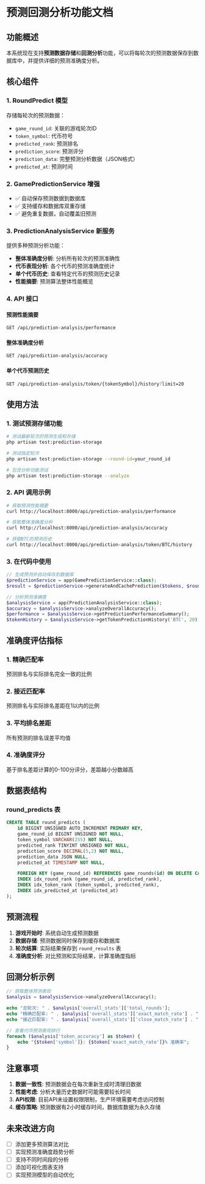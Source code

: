 # 预测回测分析功能文档

## 功能概述

本系统现在支持**预测数据存储**和**回测分析**功能，可以将每轮次的预测数据保存到数据库中，并提供详细的预测准确度分析。

## 核心组件

### 1. RoundPredict 模型

存储每轮次的预测数据：

- `game_round_id`: 关联的游戏轮次ID
- `token_symbol`: 代币符号
- `predicted_rank`: 预测排名
- `prediction_score`: 预测评分
- `prediction_data`: 完整预测分析数据（JSON格式）
- `predicted_at`: 预测时间

### 2. GamePredictionService 增强

- ✅ 自动保存预测数据到数据库
- ✅ 支持缓存和数据库双重存储
- ✅ 避免重复数据，自动覆盖旧预测

### 3. PredictionAnalysisService 新服务

提供多种预测分析功能：

- **整体准确度分析**: 分析所有轮次的预测准确性
- **代币表现分析**: 各个代币的预测准确度统计
- **单个代币历史**: 查看特定代币的预测历史记录
- **性能摘要**: 预测算法整体性能概览

### 4. API 接口

#### 预测性能摘要

```bash
GET /api/prediction-analysis/performance
```

#### 整体准确度分析

```bash
GET /api/prediction-analysis/accuracy
```

#### 单个代币预测历史

```bash
GET /api/prediction-analysis/token/{tokenSymbol}/history?limit=20
```

## 使用方法

### 1. 测试预测存储功能

```bash
# 测试最新轮次的预测生成和存储
php artisan test:prediction-storage

# 测试指定轮次
php artisan test:prediction-storage --round-id=your_round_id

# 包含分析功能测试
php artisan test:prediction-storage --analyze
```

### 2. API 调用示例

```bash
# 获取预测性能摘要
curl http://localhost:8000/api/prediction-analysis/performance

# 获取整体准确度分析
curl http://localhost:8000/api/prediction-analysis/accuracy

# 获取BTC的预测历史
curl http://localhost:8000/api/prediction-analysis/token/BTC/history
```

### 3. 在代码中使用

```php
// 生成预测并自动保存到数据库
$predictionService = app(GamePredictionService::class);
$result = $predictionService->generateAndCachePrediction($tokens, $roundId);

// 分析预测准确度
$analysisService = app(PredictionAnalysisService::class);
$accuracy = $analysisService->analyzeOverallAccuracy();
$performance = $analysisService->getPredictionPerformanceSummary();
$tokenHistory = $analysisService->getTokenPredictionHistory('BTC', 20);
```

## 准确度评估指标

### 1. 精确匹配率

预测排名与实际排名完全一致的比例

### 2. 接近匹配率

预测排名与实际排名差距在1以内的比例

### 3. 平均排名差距

所有预测的排名误差平均值

### 4. 准确度评分

基于排名差距计算的0-100分评分，差距越小分数越高

## 数据表结构

### round_predicts 表

```sql
CREATE TABLE round_predicts (
    id BIGINT UNSIGNED AUTO_INCREMENT PRIMARY KEY,
    game_round_id BIGINT UNSIGNED NOT NULL,
    token_symbol VARCHAR(255) NOT NULL,
    predicted_rank TINYINT UNSIGNED NOT NULL,
    prediction_score DECIMAL(5,2) NOT NULL,
    prediction_data JSON NULL,
    predicted_at TIMESTAMP NOT NULL,

    FOREIGN KEY (game_round_id) REFERENCES game_rounds(id) ON DELETE CASCADE,
    INDEX idx_round_rank (game_round_id, predicted_rank),
    INDEX idx_token_rank (token_symbol, predicted_rank),
    INDEX idx_predicted_at (predicted_at)
);
```

## 预测流程

1. **游戏开始时**: 系统自动生成预测数据
2. **数据存储**: 预测数据同时保存到缓存和数据库
3. **轮次结算**: 实际结果保存到 `round_results` 表
4. **准确度分析**: 对比预测和实际结果，计算准确度指标

## 回测分析示例

```php
// 获取整体预测表现
$analysis = $analysisService->analyzeOverallAccuracy();

echo "总轮次: " . $analysis['overall_stats']['total_rounds'];
echo "精确匹配率: " . $analysis['overall_stats']['exact_match_rate'] . "%";
echo "接近匹配率: " . $analysis['overall_stats']['close_match_rate'] . "%";

// 查看代币预测表现排行
foreach ($analysis['token_accuracy'] as $token) {
    echo "{$token['symbol']}: {$token['exact_match_rate']}% 准确率";
}
```

## 注意事项

1. **数据一致性**: 预测数据会在每次重新生成时清理旧数据
2. **性能考虑**: 分析大量历史数据时可能需要较长时间
3. **API权限**: 目前API未设置权限限制，生产环境需要考虑访问控制
4. **缓存策略**: 预测数据有2小时缓存时间，数据库数据为永久存储

## 未来改进方向

- [ ] 添加更多预测算法对比
- [ ] 实现预测准确度趋势分析
- [ ] 支持不同时间段的分析
- [ ] 添加可视化图表支持
- [ ] 实现预测模型的自动优化
